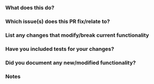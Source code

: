 <!-- Copyright (c) Abstract Machines
SPDX-License-Identifier: Apache-2.0 -->

<!-- Pull request title should be `TSSDK-XXX - description` or `NOISSUE - description` where XXX is ID of issue that this PR relate to.
Please review the [CONTRIBUTING.md](./CONTRIBUTING.md) file for detailed contributing guidelines. -->

### What does this do?

### Which issue(s) does this PR fix/relate to?

<!-- Put here `Resolves #XXX` to auto-close the issue that your PR fixes (if such) -->

### List any changes that modify/break current functionality

### Have you included tests for your changes?

### Did you document any new/modified functionality?

### Notes
